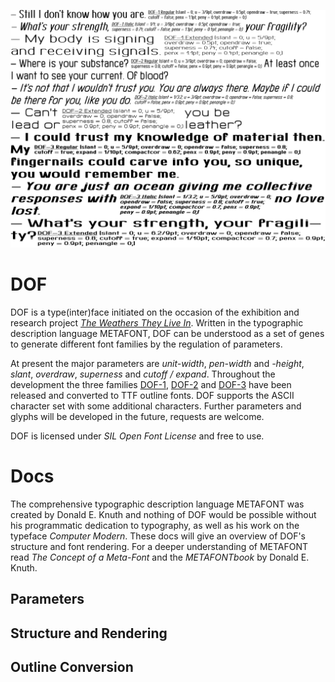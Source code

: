 ![DOF Specimen](specimen/DOF_specimen.png?raw=true "DOF Specimen")

# DOF

DOF is a type(inter)face initiated on the occasion of the exhibition and research project _[The Weathers They Live In](http://twtli.nicolaarthen.com)_. Written in the typographic description language METAFONT, DOF can be understood as a set of genes to generate different font families by the regulation of parameters. 

At present the major parameters are _unit-width_, _pen-width_ and _-height_, _slant_, _overdraw_, _superness_ and _cutoff / expand_. Throughout the development the three families [DOF-1](/outline/DOF-1), [DOF-2](/outline/DOF-2) and [DOF-3](/outline/DOF-3) have been released and converted to TTF outline fonts. DOF supports the ASCII character set with some additional characters. Further parameters and glyphs will be developed in the future, requests are welcome.

DOF is licensed under _SIL Open Font License_ and free to use. 

# Docs

The comprehensive typographic description language METAFONT was created by Donald E. Knuth and nothing of DOF would be possible without his programmatic dedication to typography, as well as his work on the typeface _Computer Modern_. These docs will give an overview of DOF's structure and font rendering. For a deeper understanding of METAFONT read _The Concept of a Meta-Font_ and the _METAFONTbook_ by Donald E. Knuth.

## Parameters

## Structure and Rendering

## Outline Conversion